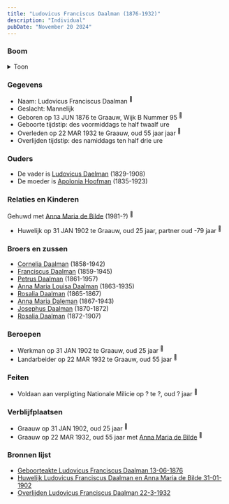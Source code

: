 ```yaml
---
title: "Ludovicus Franciscus Daalman (1876-1932)"
description: "Individual"
pubDate: "November 20 2024"
---
```


### Boom
<details><summary>Toon</summary>

![test](https://www.plantuml.com/plantuml/svg/ZPDHRzem4CVV_IbExSEsXqf9NDO48LgWP6srqcdgzegS-0eMZeriPmXLVFTUIGPCtKRVelFvylF_Pr_v85oeAytyGfcbSAA2GfIBcREraIEhhOFWXF6qX2QmkP88fNAbnkORgsLOGuLLWSut9H_GeGth9RA3gQKMtiCp0u2XTHBTuroL2uFUztgLKARV1yusZ7s0RzjVUTRiEFbQI_jBbRM7Qu6w4kO4X8VRA8gI3E1qpFDEFgJ1pqyAjTn0hrk8OZqjR0WQktr8u67q275AtJUrzk6WqIzghQV2o6dfhFU59HpQ4STmzsC2SHQbyCK9KQy8hAKPB2aJemJSMFlq1qnACFbmpCVyFp0PJ1v-4Wplq00Jq2ZlyJXHrfmXI_WRe5vtXL8gCwCs7iFrU4JZEnTRhfouuWXEjPhDmngrjYjYsx0slBEpjeEr1zWNsfrKeAM4dxEtDdAw5gNoZHXnA8RwOIVrkA2ODt6d5vz_d-ve84a2zuFlb0XFzedi71aZu5uuiaJNSQYqn1tQUVmUJRUJrxJJ63v-UZVI9Lp-qyhTO7kTafsLbF_LocjohOIKivPtNs1NQ2GzrXS0)
</details>

### Gegevens
- Naam: Ludovicus Franciscus Daalman <sup><a href="../s00392/" style="text-decoration:none" title="Geboorteakte Ludovicus Franciscus Daalman 13-06-1876">:link:</a></sup>
- Geslacht: Mannelijk
- Geboren op 13 JUN 1876 te Graauw, Wijk B Nummer 95 <sup><a href="../s00392/" style="text-decoration:none" title="Geboorteakte Ludovicus Franciscus Daalman 13-06-1876">:link:</a></sup>
- Geboorte tijdstip: des voormiddags te half twaalf ure
- Overleden op 22 MAR 1932 te Graauw, oud 55 jaar jaar <sup><a href="../s00403/" style="text-decoration:none" title="Overlijden Ludovicus Franciscus Daalman 22-3-1932">:link:</a></sup>
- Overlijden tijdstip: des namiddags ten half drie ure

### Ouders
- De vader is [Ludovicus Daelman](../i00029/) (1829-1908)
- De moeder is [Apolonia Hoofman](../i00028/) (1835-1923)

### Relaties en Kinderen

Gehuwd met [Anna Maria de Bilde](../i00241/) (1981-?) <sup><a href="../s00399/" style="text-decoration:none" title="Huwelijk Ludovicus Franciscus Daalman en Anna Maria de Bilde 31-01-1902">:link:</a></sup>
- Huwelijk op 31 JAN 1902 te Graauw, oud 25 jaar, partner oud -79 jaar <sup><a href="../s00399/" style="text-decoration:none" title="Huwelijk Ludovicus Franciscus Daalman en Anna Maria de Bilde 31-01-1902">:link:</a></sup>

### Broers en zussen
- [Cornelia Daalman](../i00226/) (1858-1942)
- [Franciscus Daalman](../i00227/) (1859-1945)
- [Petrus Daalman](../i00228/) (1861-1957)
- [Anna Maria Louisa Daalman](../i00229/) (1863-1935)
- [Rosalia Daalman](../i00230/) (1865-1867)
- [Anna Maria Daleman](../i00231/) (1867-1943)
- [Josephus Daalman](../i00232/) (1870-1872)
- [Rosalia Daalman](../i00233/) (1872-1907)

### Beroepen
- Werkman op 31 JAN 1902 te Graauw, oud 25 jaar <sup><a href="../s00399/" style="text-decoration:none" title="Huwelijk Ludovicus Franciscus Daalman en Anna Maria de Bilde 31-01-1902">:link:</a></sup>
- Landarbeider op 22 MAR 1932 te Graauw, oud 55 jaar <sup><a href="../s00403/" style="text-decoration:none" title="Overlijden Ludovicus Franciscus Daalman 22-3-1932">:link:</a></sup>

### Feiten
- Voldaan aan verpligting Nationale Milicie op ? te ?, oud ? jaar <sup><a href="../s00399/" style="text-decoration:none" title="Huwelijk Ludovicus Franciscus Daalman en Anna Maria de Bilde 31-01-1902">:link:</a></sup>

### Verblijfplaatsen
- Graauw  op 31 JAN 1902, oud 25 jaar  <sup><a href="../s00399/" style="text-decoration:none" title="Huwelijk Ludovicus Franciscus Daalman en Anna Maria de Bilde 31-01-1902">:link:</a></sup>
- Graauw  op 22 MAR 1932, oud 55 jaar met [Anna Maria de Bilde](../i00241/) <sup><a href="../s00403/" style="text-decoration:none" title="Overlijden Ludovicus Franciscus Daalman 22-3-1932">:link:</a></sup>

### Bronnen lijst
- [Geboorteakte Ludovicus Franciscus Daalman 13-06-1876](../s00392/)
- [Huwelijk Ludovicus Franciscus Daalman en Anna Maria de Bilde 31-01-1902](../s00399/)
- [Overlijden Ludovicus Franciscus Daalman 22-3-1932](../s00403/)
